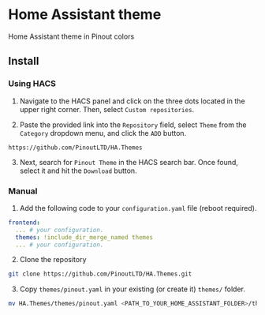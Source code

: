 # Home Assistant theme
Home Assistant theme in Pinout colors

## Install

### Using HACS

1. Navigate to the HACS panel and click on the three dots located in the upper right corner. Then, select `Custom repositories`.

2. Paste the provided link into the `Repository` field, select `Theme` from the `Category` dropdown menu, and click the `ADD` button.
```
https://github.com/PinoutLTD/HA.Themes
```
3. Next, search for `Pinout Theme` in the HACS search bar. Once found, select it and hit the `Download` button.

### Manual
1. Add the following code to your `configuration.yaml` file (reboot required).

```yaml
frontend:
  ... # your configuration.
  themes: !include_dir_merge_named themes
  ... # your configuration.
```
2. Clone the repository
```bash
git clone https://github.com/PinoutLTD/HA.Themes.git
```

3. Copy `themes/pinout.yaml` in your existing (or create it) `themes/` folder.

```bash
mv HA.Themes/themes/pinout.yaml <PATH_TO_YOUR_HOME_ASSISTANT_FOLDER>/themes/.
```
